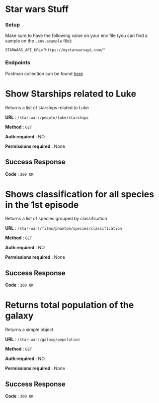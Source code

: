 # Star wars Stuff

### Setup

Make sure to have the following value on your env file (you can find a sample on the `.env.example` file):

```env
STARWARS_API_URL="https://mystarwarsapi.com/"
```
### Endpoints

Postman collection can be found [here](./docs/StarWars.postman_collection.json)

# Show Starships related to Luke

Returns a list of starships related to Luke

**URL** : `/star-wars/people/luke/starships`

**Method** : `GET`

**Auth required** : NO

**Permissions required** : None

## Success Response

**Code** : `200 OK`


# Shows classification for all species in the 1st episode

Returns a list of species grouped by classification

**URL** : `/star-wars/films/phantom/species/classification`

**Method** : `GET`

**Auth required** : NO

**Permissions required** : None

## Success Response

**Code** : `200 OK`


# Returns total population of the galaxy

Returns a simple object

**URL** : `/star-wars/galaxy/population`

**Method** : `GET`

**Auth required** : NO

**Permissions required** : None

## Success Response

**Code** : `200 OK`
